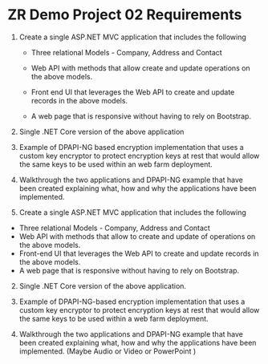 # ZR Demo Project 02 Requirements

1. Create a single ASP.NET MVC application that includes the following

   - Three relational Models - Company, Address and Contact

   - Web API with methods that allow create and update operations on the above models.

   - Front end UI that leverages the Web API to create and update records in the above models.

   - A web page that is responsive without having to rely on Bootstrap.

2. Single .NET Core version of the above application

3. Example of DPAPI-NG based encryption implementation that uses a custom key encryptor to protect encryption keys at rest that would allow the same keys to be used within an web farm deployment.

4. Walkthrough the two applications and DPAPI-NG example that have been created explaining what, how and why the applications have been implemented.

5. Create a single ASP.NET MVC application that includes the following

- Three relational Models - Company, Address and Contact
- Web API with methods that allow to create and update of operations on the above models.
- Front-end UI that leverages the Web API to create and update records in the above models.
- A web page that is responsive without having to rely on Bootstrap.

2. Single .NET Core version of the above application.

3. Example of DPAPI-NG-based encryption implementation that uses a custom key encryptor to protect encryption keys at rest that would allow the same keys to be used within a web farm deployment.

4. Walkthrough the two applications and DPAPI-NG example that have been created explaining what, how and why the applications have been implemented. (Maybe Audio or Video or PowerPoint )
